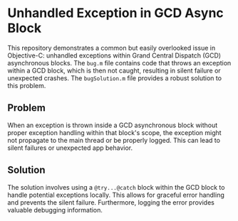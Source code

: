 # Unhandled Exception in GCD Async Block

This repository demonstrates a common but easily overlooked issue in Objective-C: unhandled exceptions within Grand Central Dispatch (GCD) asynchronous blocks.  The `bug.m` file contains code that throws an exception within a GCD block, which is then not caught, resulting in silent failure or unexpected crashes. The `bugSolution.m` file provides a robust solution to this problem.

## Problem

When an exception is thrown inside a GCD asynchronous block without proper exception handling within that block's scope, the exception might not propagate to the main thread or be properly logged. This can lead to silent failures or unexpected app behavior. 

## Solution

The solution involves using a `@try...@catch` block within the GCD block to handle potential exceptions locally. This allows for graceful error handling and prevents the silent failure.  Furthermore, logging the error provides valuable debugging information.
